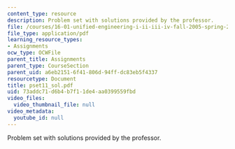 ```yaml
---
content_type: resource
description: Problem set with solutions provided by the professor.
file: /courses/16-01-unified-engineering-i-ii-iii-iv-fall-2005-spring-2006/73addc71d6b4b7f11de4aa0399559fbd_pset11_sol.pdf
file_type: application/pdf
learning_resource_types:
- Assignments
ocw_type: OCWFile
parent_title: Assignments
parent_type: CourseSection
parent_uid: a6eb2151-6f41-806d-94ff-dc83eb5f4337
resourcetype: Document
title: pset11_sol.pdf
uid: 73addc71-d6b4-b7f1-1de4-aa0399559fbd
video_files:
  video_thumbnail_file: null
video_metadata:
  youtube_id: null
---
```

Problem set with solutions provided by the professor.

